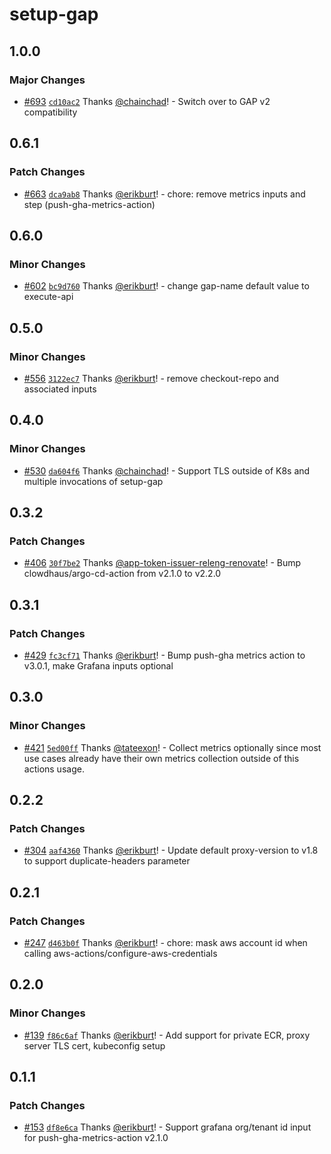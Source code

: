 # setup-gap

## 1.0.0

### Major Changes

- [#693](https://github.com/smartcontractkit/.github/pull/693)
  [`cd10ac2`](https://github.com/smartcontractkit/.github/commit/cd10ac239d5332f3a5333940dfa449b953157cb4)
  Thanks [@chainchad](https://github.com/chainchad)! - Switch over to GAP v2
  compatibility

## 0.6.1

### Patch Changes

- [#663](https://github.com/smartcontractkit/.github/pull/663)
  [`dca9ab8`](https://github.com/smartcontractkit/.github/commit/dca9ab89d734e82738b8aa52bd25d09b205ec6ee)
  Thanks [@erikburt](https://github.com/erikburt)! - chore: remove metrics
  inputs and step (push-gha-metrics-action)

## 0.6.0

### Minor Changes

- [#602](https://github.com/smartcontractkit/.github/pull/602)
  [`bc9d760`](https://github.com/smartcontractkit/.github/commit/bc9d760f88d43fc542d2a293a351be14c1638c43)
  Thanks [@erikburt](https://github.com/erikburt)! - change gap-name default
  value to execute-api

## 0.5.0

### Minor Changes

- [#556](https://github.com/smartcontractkit/.github/pull/556)
  [`3122ec7`](https://github.com/smartcontractkit/.github/commit/3122ec73740f8afec38aa86ea1ed74e1e2bcd24e)
  Thanks [@erikburt](https://github.com/erikburt)! - remove checkout-repo and
  associated inputs

## 0.4.0

### Minor Changes

- [#530](https://github.com/smartcontractkit/.github/pull/530)
  [`da604f6`](https://github.com/smartcontractkit/.github/commit/da604f6c0abc8717f2c4b97a07c22aff5e3d8481)
  Thanks [@chainchad](https://github.com/chainchad)! - Support TLS outside of
  K8s and multiple invocations of setup-gap

## 0.3.2

### Patch Changes

- [#406](https://github.com/smartcontractkit/.github/pull/406)
  [`30f7be2`](https://github.com/smartcontractkit/.github/commit/30f7be2f91647556242d22572c4d47198f17e367)
  Thanks
  [@app-token-issuer-releng-renovate](https://github.com/apps/app-token-issuer-releng-renovate)! -
  Bump clowdhaus/argo-cd-action from v2.1.0 to v2.2.0

## 0.3.1

### Patch Changes

- [#429](https://github.com/smartcontractkit/.github/pull/429)
  [`fc3cf71`](https://github.com/smartcontractkit/.github/commit/fc3cf71f41e6bcdedf28f9d04058343bb66206d5)
  Thanks [@erikburt](https://github.com/erikburt)! - Bump push-gha metrics
  action to v3.0.1, make Grafana inputs optional

## 0.3.0

### Minor Changes

- [#421](https://github.com/smartcontractkit/.github/pull/421)
  [`5ed00ff`](https://github.com/smartcontractkit/.github/commit/5ed00ff078bcdb84312e7066c600c030f1222f71)
  Thanks [@tateexon](https://github.com/tateexon)! - Collect metrics optionally
  since most use cases already have their own metrics collection outside of this
  actions usage.

## 0.2.2

### Patch Changes

- [#304](https://github.com/smartcontractkit/.github/pull/304)
  [`aaf4360`](https://github.com/smartcontractkit/.github/commit/aaf4360a39694e25c0a540afcbbdbaa9b439a4f4)
  Thanks [@erikburt](https://github.com/erikburt)! - Update default
  proxy-version to v1.8 to support duplicate-headers parameter

## 0.2.1

### Patch Changes

- [#247](https://github.com/smartcontractkit/.github/pull/247)
  [`d463b0f`](https://github.com/smartcontractkit/.github/commit/d463b0fec6024b2a0eb7502e2fa5917bd1c6c15e)
  Thanks [@erikburt](https://github.com/erikburt)! - chore: mask aws account id
  when calling aws-actions/configure-aws-credentials

## 0.2.0

### Minor Changes

- [#139](https://github.com/smartcontractkit/.github/pull/139)
  [`f86c6af`](https://github.com/smartcontractkit/.github/commit/f86c6afb4b652c26a993bb5d5af914fa235c80fb)
  Thanks [@erikburt](https://github.com/erikburt)! - Add support for private
  ECR, proxy server TLS cert, kubeconfig setup

## 0.1.1

### Patch Changes

- [#153](https://github.com/smartcontractkit/.github/pull/153)
  [`df8e6ca`](https://github.com/smartcontractkit/.github/commit/df8e6cab6b0aa2f152575d5f7aade5e712a53b86)
  Thanks [@erikburt](https://github.com/erikburt)! - Support grafana org/tenant
  id input for push-gha-metrics-action v2.1.0

